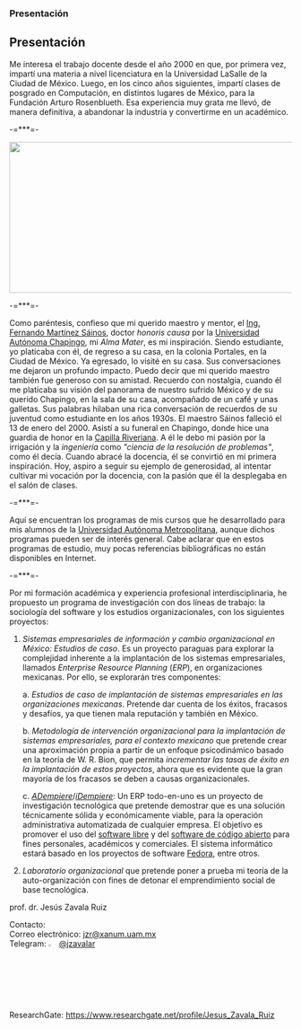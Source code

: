 ### Presentación

<!--
**jzavalar/jzavalar** is a ✨ _special_ ✨ repository because its `README.md` (this file) appears on your GitHub profile.

Here are some ideas to get you started:

- 🔭 I’m currently working on ...
- 🌱 I’m currently learning ...
- 👯 I’m looking to collaborate on ...
- 🤔 I’m looking for help with ...
- 💬 Ask me about ...
- 📫 How to reach me: ...
- 😄 Pronouns: ...
- ⚡ Fun fact: ...
-->
## Presentación

Me interesa el trabajo docente desde el año 2000 en que, por primera vez, impartí una materia a nivel licenciatura en la Universidad LaSalle de la Ciudad de México. Luego, en los cinco años siguientes, impartí clases de posgrado en Computación, en distintos lugares de México, para la Fundación Arturo Rosenblueth. Esa experiencia muy grata me llevó, de manera definitiva, a abandonar la industria y convertirme en un académico.

-=***=-

<img src="http://sgpwe.izt.uam.mx/files/users/uami/jzavalar/P1080194-r_550.jpg" alt="" width="550" height="269">

-=***=-

Como paréntesis, confieso que mi querido maestro y mentor, el [Ing. Fernando Martínez Sáinos](https://fb.watch/kmNH1DGeXd/), doctor *honoris causa* por la [Universidad Autónoma Chapingo](https://www.youtube.com/watch?v=WGpxql_-mgg), mi *Alma Mater*, es mi inspiración. Siendo estudiante, yo platicaba con él, de regreso a su casa, en la colonia Portales, en la Ciudad de México. Ya egresado, lo visité en su casa. Sus conversaciones me dejaron un profundo impacto. Puedo decir que mi querido maestro también fue generoso con su amistad. Recuerdo con nostalgia, cuando él me platicaba su visión del panorama de nuestro sufrido México y de su querido Chapingo, en la sala de su casa, acompañado de un café y unas galletas. Sus palabras hilaban una rica conversación de recuerdos de su juventud como estudiante en los años 1930s.  El maestro Sáinos falleció el 13 de enero del 2000. Asistí a su funeral en Chapingo, donde hice una guardia de honor en la [Capilla Riveriana](https://www.youtube.com/watch?v=yeN7xv-YNDI&list=RDCMUC5D42EuKCj3cvm7DM_Z-yBg&start_radio=1&rv=yeN7xv-YNDI&t=0). A él le debo mi pasión por la irrigación y la *ingeniería* como *"ciencia de la resolución de problemas"*, como él decía. Cuando abracé la docencia, él se convirtió en mi primera inspiración. Hoy, aspiro a seguir su ejemplo de generosidad, al intentar cultivar mi vocación por la docencia, con la pasión que él la desplegaba en el salón de clases.   

-=***=-

Aquí se encuentran los programas de mis cursos que he desarrollado para mis alumnos de la [Universidad Autónoma Metropolitana](http://www.uam.mx), aunque dichos programas pueden ser de interés general. Cabe aclarar que en estos programas de estudio, muy pocas referencias bibliográficas no están disponibles en Internet.

-=***=-

Por mi formación académica y experiencia profesional interdisciplinaria, he propuesto un programa de investigación con dos líneas de trabajo: la sociología del software y los estudios organizacionales, con los siguientes proyectos:  

1. *Sistemas empresariales de información y cambio organizacional en México: Estudios de caso*. Es un proyecto paraguas para explorar la complejidad inherente a la implantación de los sistemas empresariales, llamados *Enterprise Resource Planning* (*ERP*), en organizaciones mexicanas. Por ello, se explorarán tres componentes:  
    
   a. *Estudios de caso de implantación de sistemas empresariales en las organizaciones mexicanas*. Pretende dar cuenta de los éxitos, fracasos y desafíos, ya que tienen mala reputación y también en México.  
    
   b. *Metodología de intervención organizacional para la implantación de sistemas empresariales, para el contexto mexicano* que pretende crear una aproximación propia a partir de un enfoque psicodinámico basado en la teoría de W. R. Bion, que permita *incrementar las tasas de éxito en la implantación de estos proyectos*, ahora que es evidente que la gran mayoría de los fracasos se deben a causas organizacionales.  
    
   c. *[ADempiere](https://github.com/adempiere/adempiere)*/*[iDempiere](https://www.idempiere.org/)*: Un ERP todo-en-uno es un proyecto de investigación tecnológica que pretende demostrar que es una solución técnicamente sólida y económicamente viable, para la operación administrativa automatizada de cualquier empresa. El objetivo es promover el uso del [software libre](https://www.youtube.com/watch?v=JLp6hKlR-Xo) y del [software de código abierto](https://www.youtube.com/watch?v=49NeXUzrOdA) para fines personales, académicos y comerciales. El sistema informático estará basado en los proyectos de software [Fedora](https://getfedora.org/), entre otros.  

2. *Laboratorio organizacional* que pretende poner a prueba mi teoría de la auto-organización con fines de detonar el emprendimiento social de base tecnológica.  

prof. dr. Jesús Zavala Ruiz  

Contacto:  
Correo electrónico: [jzr@xanum.uam.mx](mailto:jzr@xanum.uam.mx)  
Telegram: <img src="https://github.com/jzavalar/2211088-informatica/blob/main/telegram_logo.svg" alt="Telegram" width="3%"/> [@jzavalar](https://jzavalar.t.me)  
ResearchGate: https://www.researchgate.net/profile/Jesus_Zavala_Ruiz  
